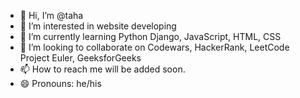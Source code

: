 - 👋 Hi, I’m @taha
- 👀 I’m interested in website developing
- 🌱 I’m currently learning Python Django, JavaScript, HTML, CSS
- 💞️ I’m looking to collaborate on Codewars, HackerRank, LeetCode Project Euler, GeeksforGeeks
- 📫 How to reach me will be added soon.
- 😄 Pronouns: he/his

<!---
taha-eroglu/taha-eroglu is a ✨ special ✨ repository because its `README.md` (this file) appears on your GitHub profile.
You can click the Preview link to take a look at your changes.
--->
